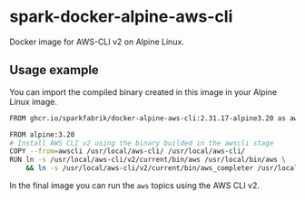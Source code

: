 # spark-docker-alpine-aws-cli

Docker image for AWS-CLI v2 on Alpine Linux.

## Usage example

You can import the compiled binary created in this image in your Alpine Linux image.

```bash
FROM ghcr.io/sparkfabrik/docker-alpine-aws-cli:2.31.17-alpine3.20 as awscli

FROM alpine:3.20
# Install AWS CLI v2 using the binary builded in the awscli stage
COPY --from=awscli /usr/local/aws-cli/ /usr/local/aws-cli/
RUN ln -s /usr/local/aws-cli/v2/current/bin/aws /usr/local/bin/aws \
    && ln -s /usr/local/aws-cli/v2/current/bin/aws_completer /usr/local/bin/aws_completer
```

In the final image you can run the `aws` topics using the AWS CLI v2.
